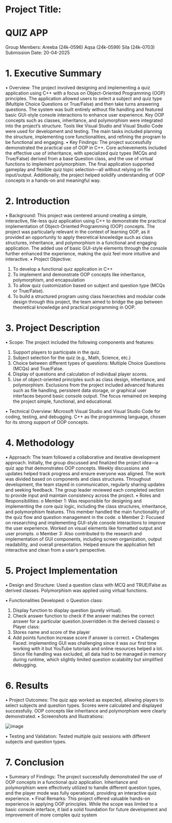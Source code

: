 






# Project Title:
# QUIZ APP



Group Members: 
Areeba (24k-0596)
Aqsa (24k-0599)
Sila (24k-0703)
Submission Date:
20-04-2025
# 1. Executive Summary 
•	Overview: The project involved designing and implementing a quiz application using C++ with a focus on Object-Oriented Programming (OOP) principles. The application allowed users to select a subject and quiz type (Multiple Choice Questions or True/False) and then take turns answering questions. The system was built entirely without file handling and featured basic GUI-style console interactions to enhance user experience. Key OOP concepts such as classes, inheritance, and polymorphism were integrated into the project’s structure. Tools like Visual Studio and Visual Studio Code were used for development and testing. The main tasks included planning the structure, implementing core functionalities, and refining the program to be functional and engaging.
•	Key Findings: The project successfully demonstrated the practical use of OOP in C++. Core achievements included the effective use of inheritance, with specialized quiz types (MCQs and True/False) derived from a base Question class, and the use of virtual functions to implement polymorphism. The final application supported gameplay and flexible quiz topic selection—all without relying on file input/output. Additionally, the project helped solidify understanding of OOP concepts in a hands-on and meaningful way.

# 2. Introduction 
•	Background: This project was centered around creating a simple, interactive, file-less quiz application using C++ to demonstrate the practical implementation of Object-Oriented Programming (OOP) concepts. The project was particularly relevant in the context of learning OOP, as it provided an opportunity to apply theoretical knowledge such as class structures, inheritance, and polymorphism in a functional and engaging application. The added use of basic GUI-style elements through the console further enhanced the experience, making the quiz feel more intuitive and interactive.
•	Project Objective: 
1.	To develop a functional quiz application in C++
2.	To implement and demonstrate OOP concepts like inheritance, polymorphism, and encapsulation
3.	To allow quiz customization based on subject and question type (MCQs or True/False).
4.	To build a structured program using class hierarchies and modular code design through this project, the team aimed to bridge the gap between theoretical knowledge and practical programming in OOP.
# 3. Project Description 
•	Scope: The project included the following components and features:
1.	Support players to participate in the quiz.
2.	Subject selection for the quiz (e.g., Math, Science, etc.)
3.	Choice between different types of questions: Multiple Choice Questions (MCQs) and True/False.
4.	Display of questions and calculation of individual player scores.
5.	Use of object-oriented principles such as class design, inheritance, and polymorphism. 
Exclusions from the project included advanced features such as file handling, persistent data storage, or graphical user interfaces beyond basic console output. The focus remained on keeping the project simple, functional, and educational.

•	Technical Overview: Microsoft Visual Studio and Visual Studio Code for coding, testing, and debugging. C++ as the programming language, chosen for its strong support of OOP concepts.

# 4. Methodology 
•	Approach: The team followed a collaborative and iterative development approach. Initially, the group discussed and finalized the project idea—a quiz app that demonstrates OOP concepts. Weekly discussions and updates helped track progress and ensure everyone was aligned. The work was divided based on components and class structures. Throughout development, the team stayed in communication, regularly sharing updates and seeking feedback. The group leader reviewed each completed section to provide input and maintain consistency across the project.
•	Roles and Responsibilities: 
o	Member 1: Was responsible for designing and implementing the core quiz logic, including the class structures, inheritance, and polymorphism features. This member handled the main functionality of the quiz flow and question management in the code.
o	Member 2: Focused on researching and implementing GUI-style console interactions to improve the user experience. Worked on visual elements like formatted output and user prompts.
o	Member 3: Also contributed to the research and implementation of GUI components, including screen organization, output readability, and overall presentation. Helped ensure the application felt interactive and clean from a user’s perspective.
# 5. Project Implementation 
•	Design and Structure: Used a question class with MCQ and TRUE/False as derived classes. Polymorphism was applied using virtual functions. 

•	Functionalities Developed:
o	Question class: 
1.	Display function to display question (purely virtual).
2.	Check answer function to check if the answer matches the correct answer for a particular question.(overridden in the derived classes)
o	Player class:  
1.	Stores name and score of the player
2.	Add points function increase score if answer is correct.
•	Challenges Faced: implementing GUI was challenging since it was our first time working with it but YouTube tutorials and online resources helped a lot. Since file handling was excluded, all data had to be managed in memory during runtime, which slightly limited question scalability but simplified debugging.


# 6. Results 
•	Project Outcomes: The quiz app worked as expected, allowing players to select subjects and question types. Scores were calculated and displayed successfully. OOP concepts like inheritance and polymorphism were clearly demonstrated.
•	Screenshots and Illustrations:

![image](https://github.com/user-attachments/assets/9b4e0922-0bd7-4ee2-a803-e0cbb0c388c9)

•	Testing and Validation: Tested multiple quiz sessions with different subjects and question types.
# 7. Conclusion 
• Summary of Findings: The project successfully demonstrated the use of OOP concepts in a functional quiz application. Inheritance and polymorphism were effectively utilized to handle different question types, and the player mode was fully operational, providing an interactive quiz experience.
• Final Remarks: This project offered valuable hands-on experience in applying OOP principles. While the scope was limited to a basic console interface, it laid a solid foundation for future development and improvement of more complex quiz system

